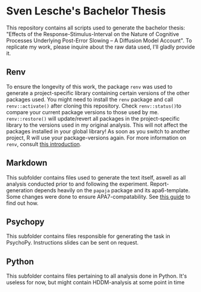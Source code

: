 # Sven Lesche's Bachelor Thesis
This repository contains all scripts used to generate the bachelor thesis: "Effects of the Response-Stimulus-Interval on the Nature of Cognitive Processes Underlying Post-Error Slowing – A Diffusion Model Account".
To replicate my work, please inquire about the raw data used, I'll gladly provide it. 

## Renv
To ensure the longevity of this work, the package `renv` was used to generate a project-specific library containing certain versions of the other packages used. You might need to install the `renv` package and call `renv::activate()` after cloning this repository. Check `renv::status()`to compare your current package versions to those used by me. `renv::restore()` will update/revert all packages in the project-specific library to the versions used in my original analysis. This will not affect the packages installed in your global library! As soon as you switch to another project, R will use your package-versions again.
For more information on `renv`, consult [this introduction](https://rstudio.github.io/renv/articles/renv.html).

## Markdown
This subfolder contains files used to generate the text itself, aswell as all analysis conducted prior to and following the experiment.
Report-generation depends heavily on the `papaja` package and its apa6-template. Some changes were done to ensure APA7-compatability. See [this guide](https://www.martinasladek.co.uk/post/how-to-set-up-papaja-to-work-with-apa-7-format/) to find out how.

## Psychopy
This subfolder contains files responsible for generating the task in PsychoPy. Instructions slides can be sent on request.

## Python
This subfolder contains files pertaining to all analysis done in Python. It's useless for now, but might contain HDDM-analysis at some point in time
